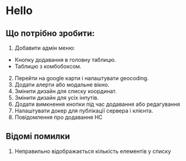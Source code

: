 # Hello

## Що потрібно зробити:

1. Добавити адмін меню:
  - Кнопку додавання в головну таблицю.
  - Таблицю з комбобоксом.
2. Перейти на google карти і налаштувати geocoding.
3. Додати алерти або модальне вікно.
4. Змінити дизайн для списку координат.
5. Змінити дизайн для усіх інпутів.
6. Додати вимкнення кнопки під час додавання або редагування
7. Налаштувати докер для публікації сервера і клієнта.
8. Повідомлення про додавання НС

## Відомі помилки

1. Неправильно відображається кількість елементів у списку

